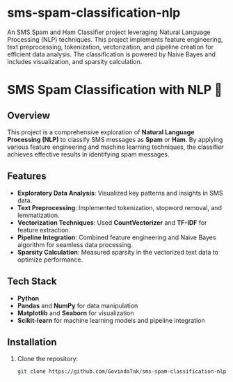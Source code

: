 # sms-spam-classification-nlp
An SMS Spam and Ham Classifier project leveraging Natural Language Processing (NLP) techniques. This project implements feature engineering, text preprocessing, tokenization, vectorization, and pipeline creation for efficient data analysis. The classification is powered by Naive Bayes and includes  visualization, and sparsity calculation.

# SMS Spam Classification with NLP 🚀

## Overview
This project is a comprehensive exploration of **Natural Language Processing (NLP)** to classify SMS messages as **Spam** or **Ham**. By applying various feature engineering and machine learning techniques, the classifier achieves effective results in identifying spam messages.

## Features
- **Exploratory Data Analysis**: Visualized key patterns and insights in SMS data.
- **Text Preprocessing**: Implemented tokenization, stopword removal, and lemmatization.
- **Vectorization Techniques**: Used **CountVectorizer** and **TF-IDF** for feature extraction.
- **Pipeline Integration**: Combined feature engineering and Naive Bayes algorithm for seamless data processing.
- **Sparsity Calculation**: Measured sparsity in the vectorized text data to optimize performance.

## Tech Stack
- **Python**
- **Pandas** and **NumPy** for data manipulation
- **Matplotlib** and **Seaborn** for visualization
- **Scikit-learn** for machine learning models and pipeline integration

## Installation
1. Clone the repository:
   ```bash
   git clone https://github.com/GovindaTak/sms-spam-classification-nlp.git
